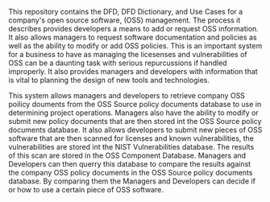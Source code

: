 This repository contains the DFD, DFD Dictionary, and Use Cases for a company's open source software, (OSS) management. The process it 
describes provides developers a means to add or request OSS information. It also allows managers to request software documentation and 
policies as well as the ability to modify or add OSS policies. This is an important system for a business to have as managing the 
licesenses and vulnerabilities of OSS can be a daunting task with serious repurcussions if handled improperly. It also provides managers 
and developers with information that is vital to planning the design of new tools and technologies. 

This system allows managers and developers to retrieve company OSS poilicy douments from the OSS Source policy documents database to use in determining project operations. Managers also have the ability to modify or submit new policy documents that are then stored int the OSS Source policy documents database. It also allows developers to submit new pieces of OSS software that are then scanned for licenses and known vulnerabilities, the vulnerabilities are stored int the NIST Vulnerabilities database. The results of this scan are stored in the OSS Component Database. Managers and Developers can then querry this database to compare the results against the company OSS policy documents in the OSS Source policy documents database. By comparing them the Managers and Developers can decide if or how to use a certain piece of OSS software.
